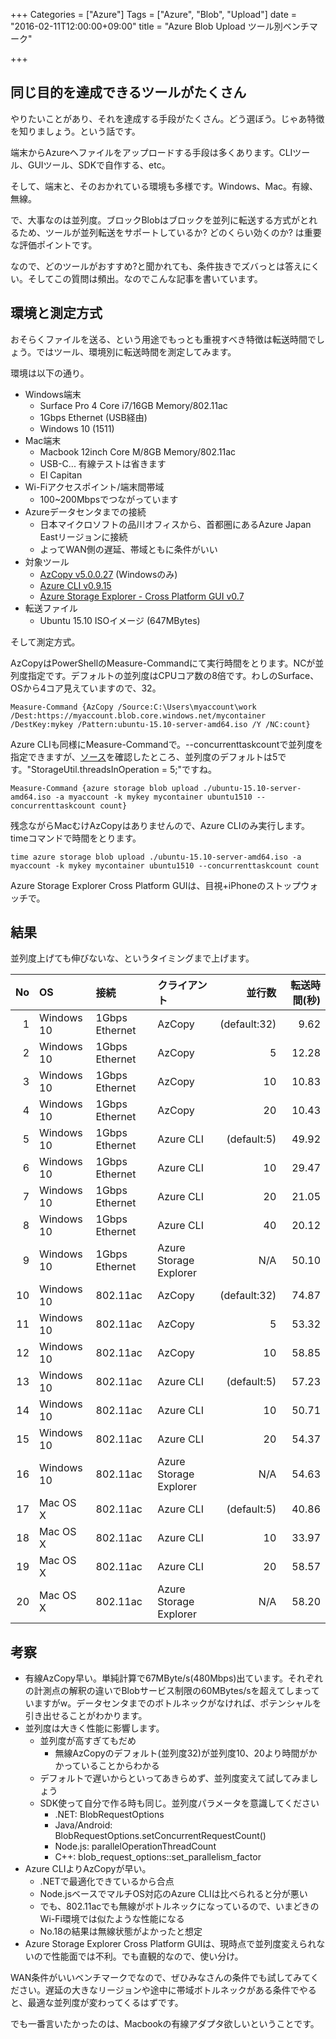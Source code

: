 +++
Categories = ["Azure"]
Tags = ["Azure", "Blob", "Upload"]
date = "2016-02-11T12:00:00+09:00"
title = "Azure Blob Upload ツール別ベンチマーク"

+++

## 同じ目的を達成できるツールがたくさん
やりたいことがあり、それを達成する手段がたくさん。どう選ぼう。じゃあ特徴を知りましょう。という話です。

端末からAzureへファイルをアップロードする手段は多くあります。CLIツール、GUIツール、SDKで自作する、etc。

そして、端末と、そのおかれている環境も多様です。Windows、Mac。有線、無線。

で、大事なのは並列度。ブロックBlobはブロックを並列に転送する方式がとれるため、ツールが並列転送をサポートしているか? どのくらい効くのか? は重要な評価ポイントです。

なので、どのツールがおすすめ?と聞かれても、条件抜きでズバっとは答えにくい。そしてこの質問は頻出。なのでこんな記事を書いています。

## 環境と測定方式
おそらくファイルを送る、という用途でもっとも重視すべき特徴は転送時間でしょう。ではツール、環境別に転送時間を測定してみます。

環境は以下の通り。

* Windows端末
    * Surface Pro 4 Core i7/16GB Memory/802.11ac
    * 1Gbps Ethernet (USB経由)
    * Windows 10 (1511)
* Mac端末
    * Macbook 12inch Core M/8GB Memory/802.11ac
    * USB-C... 有線テストは省きます
    * El Capitan
*  Wi-Fiアクセスポイント/端末間帯域
    * 100~200Mbpsでつながっています
* Azureデータセンタまでの接続
    * 日本マイクロソフトの品川オフィスから、首都圏にあるAzure Japan Eastリージョンに接続
    * よってWAN側の遅延、帯域ともに条件がいい
* 対象ツール
    * [AzCopy v5.0.0.27](https://azure.microsoft.com/ja-jp/documentation/articles/storage-use-azcopy/) (Windowsのみ)
    * [Azure CLI v0.9.15](https://azure.microsoft.com/ja-jp/documentation/articles/xplat-cli-install/)
    * [Azure Storage Explorer - Cross Platform GUI v0.7](http://storageexplorer.com/)
* 転送ファイル
    * Ubuntu 15.10 ISOイメージ (647MBytes)

そして測定方式。

AzCopyはPowerShellのMeasure-Commandにて実行時間をとります。NCが並列度指定です。デフォルトの並列度はCPUコア数の8倍です。わしのSurface、OSから4コア見えていますので、32。

    Measure-Command {AzCopy /Source:C:\Users\myaccount\work /Dest:https://myaccount.blob.core.windows.net/mycontainer /DestKey:mykey /Pattern:ubuntu-15.10-server-amd64.iso /Y /NC:count}

Azure CLIも同様にMeasure-Commandで。--concurrenttaskcountで並列度を指定できますが、[ソース](https://github.com/Azure/azure-xplat-cli/blob/dev/lib/util/storage.util._js)を確認したところ、並列度のデフォルトは5です。"StorageUtil.threadsInOperation = 5;"ですね。

    Measure-Command {azure storage blob upload ./ubuntu-15.10-server-amd64.iso -a myaccount -k mykey mycontainer ubuntu1510 --concurrenttaskcount count}

残念ながらMacむけAzCopyはありませんので、Azure CLIのみ実行します。timeコマンドで時間をとります。

    time azure storage blob upload ./ubuntu-15.10-server-amd64.iso -a myaccount -k mykey mycontainer ubuntu1510 --concurrenttaskcount count
    
Azure Storage Explorer Cross Platform GUIは、目視+iPhoneのストップウォッチで。 

## 結果
並列度上げても伸びないな、というタイミングまで上げます。

|  No  |  OS  |  接続  |  クライアント  |  並行数  |  転送時間(秒)  |
|-----------:|:-----------|:------------|:------------|------------:|------------:|
|1|Windows 10|1Gbps Ethernet|AzCopy|(default:32)|9.62|
|2|Windows 10|1Gbps Ethernet|AzCopy|5|12.28|
|3|Windows 10|1Gbps Ethernet|AzCopy|10|10.83|
|4|Windows 10|1Gbps Ethernet|AzCopy|20|10.43|
|5|Windows 10|1Gbps Ethernet|Azure CLI|(default:5)|49.92|
|6|Windows 10|1Gbps Ethernet|Azure CLI|10|29.47|
|7|Windows 10|1Gbps Ethernet|Azure CLI|20|21.05|
|8|Windows 10|1Gbps Ethernet|Azure CLI|40|20.12|
|9|Windows 10|1Gbps Ethernet|Azure Storage Explorer|N/A|50.10|
|10|Windows 10|802.11ac|AzCopy|(default:32)|74.87|
|11|Windows 10|802.11ac|AzCopy|5|53.32|
|12|Windows 10|802.11ac|AzCopy|10|58.85|
|13|Windows 10|802.11ac|Azure CLI|(default:5)|57.23|
|14|Windows 10|802.11ac|Azure CLI|10|50.71|
|15|Windows 10|802.11ac|Azure CLI|20|54.37|
|16|Windows 10|802.11ac|Azure Storage Explorer|N/A|54.63|
|17|Mac OS X|802.11ac|Azure CLI|(default:5)|40.86|
|18|Mac OS X|802.11ac|Azure CLI|10|33.97|
|19|Mac OS X|802.11ac|Azure CLI|20|58.57|
|20|Mac OS X|802.11ac|Azure Storage Explorer|N/A|58.20|

## 考察
* 有線AzCopy早い。単純計算で67MByte/s(480Mbps)出ています。それぞれの計測点の解釈の違いでBlobサービス制限の60MBytes/sを超えてしまっていますがw。データセンタまでのボトルネックがなければ、ポテンシャルを引き出せることがわかります。
* 並列度は大きく性能に影響します。
    * 並列度が高すぎてもだめ
        * 無線AzCopyのデフォルト(並列度32)が並列度10、20より時間がかかっていることからわかる
    * デフォルトで遅いからといってあきらめず、並列度変えて試してみましょう
    * SDK使って自分で作る時も同じ。並列度パラメータを意識してください
        * .NET: BlobRequestOptions
        * Java/Android: BlobRequestOptions.setConcurrentRequestCount()
        * Node.js: parallelOperationThreadCount
        * C++: blob_request_options::set_parallelism_factor
* Azure CLIよりAzCopyが早い。
    * .NETで最適化できているから合点
    * Node.jsベースでマルチOS対応のAzure CLIは比べられると分が悪い
    * でも、802.11acでも無線がボトルネックになっているので、いまどきのWi-Fi環境では似たような性能になる
    * No.18の結果は無線状態がよかったと想定
* Azure Storage Explorer Cross Platform GUIは、現時点で並列度変えられないので性能面では不利。でも直観的なので、使い分け。

WAN条件がいいベンチマークでなので、ぜひみなさんの条件でも試してみてください。遅延の大きなリージョンや途中に帯域ボトルネックがある条件でやると、最適な並列度が変わってくるはずです。


でも一番言いたかったのは、Macbookの有線アダプタ欲しいということです。
